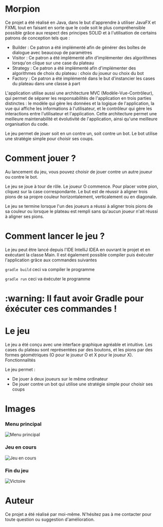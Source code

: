 # Morpion

Ce projet a été réalisé en Java, dans le but d'apprendre à utiliser JavaFX et FXML tout en faisant en sorte que le code soit le plus compréhensible possible grâce aux respect des principes SOLID et à l'utilisation de certains patrons de conception tels que :
* Builder : Ce patron a été implémenté afin de générer des boîtes de dialogue avec beaucoup de paramètres
* Visitor : Ce patron a été implémenté afin d'implémenter des algorithmes lorsqu'on clique sur une case du plateau
* Strategy : Ce patron a été implémenté afin d'implémenter des algorithmes de choix du plateau : choix du joueur ou choix du bot
* Factory : Ce patron a été implémenté dans le but d'instancier les cases du plateau dans une classe à part

L'application utilise aussi une architecture MVC (Modèle-Vue-Contrôleur), qui permet de séparer les responsabilités de l'application en trois parties distinctes : le modèle qui gère les données et la logique de l'application, la vue qui affiche les informations à l'utilisateur, et le contrôleur qui gère les interactions entre l'utilisateur et l'application. Cette architecture permet une meilleure maintenabilité et évolutivité de l'application, ainsi qu'une meilleure organisation du code.

Le jeu permet de jouer soit en un contre un, soit contre un bot. Le bot utilise une stratégie simple pour choisir ses coups.

# Comment jouer ?

Au lancement du jeu, vous pouvez choisir de jouer contre un autre joueur ou contre le bot. 

Le jeu se joue à tour de rôle. Le joueur O commence. Pour placer votre pion, cliquez sur la case correspondante. Le but est de réussir à aligner trois pions de sa propre couleur horizontalement, verticalement ou en diagonale.

Le jeu se termine lorsque l'un des joueurs a réussi à aligner trois pions de sa couleur ou lorsque le plateau est rempli sans qu'aucun joueur n'ait réussi à aligner ses pions.

# Comment lancer le jeu ?

Le jeu peut être lancé depuis l'IDE IntelliJ IDEA en ouvrant le projet et en exécutant la classe Main. Il est également possible compiler puis éxécuter l'application grâce aux commandes suivantes

```gradle build``` ceci va compiler le programme

```gradle run``` ceci va éxécuter le programme

<h1> :warning: Il faut avoir Gradle pour éxécuter ces commandes ! </h1>

# Le jeu

Le jeu a été conçu avec une interface graphique agréable et intuitive. Les cases du plateau sont représentées par des boutons, et les pions par des formes géométriques (O pour le joueur O et X pour le joueur X).
Fonctionnalités

Le jeu permet :

* De jouer à deux joueurs sur le même ordinateur
* De jouer contre un bot qui utilise une stratégie simple pour choisir ses coups

# Images

### Menu principal
![Menu principal](/readmeImages/menu.png)

### Jeu en cours
![Jeu en cours](/readmeImages/encours.png)

### Fin du jeu
![Victoire](/readmeImages/victoire.png)

# Auteur

Ce projet a été réalisé par moi-même. N'hésitez pas à me contacter pour toute question ou suggestion d'amélioration.


